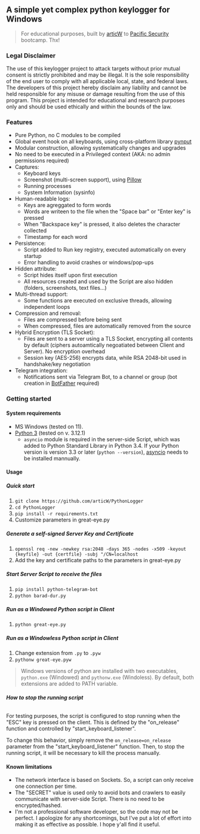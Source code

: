 ## A **simple yet complex** python keylogger for Windows 
>For educational purposes, built by [articW](https://github.com/articW) to [Pacific Security](https://site.pacificsec.com/en) bootcamp. Thx!

### Legal Disclaimer
The use of this keylogger project to attack targets without prior mutual consent is strictly prohibited and may be illegal. It is the sole responsibility of the end user to comply with all applicable local, state, and federal laws. The developers of this project hereby disclaim any liability and cannot be held responsible for any misuse or damage resulting from the use of this program. This project is intended for educational and research purposes only and should be used ethically and within the bounds of the law.

### Features
- Pure Python, no C modules to be compiled
- Global event hook on all keyboards, using cross-platform library [pynput](https://github.com/moses-palmer/pynput?tab=readme-ov-file)
- Modular construction, allowing systematically changes and upgrades
- No need to be executed in a Privileged context (AKA: no admin permissions required)
- Captures: 
    - Keyboard keys
    - Screenshot (multi-screen support), using [Pillow](https://github.com/python-pillow/Pillow)
    - Running processes
    - System Information (sysinfo)
- Human-readable logs:
    - Keys are agreggated to form words
    - Words are writeen to the file when the "Space bar" or "Enter key" is pressed
    - When "Backspace key" is pressed, it also deletes the character collected
    - Timestamp for each word
- Persistence:
    - Script added to Run key registry, executed automatically on every startup
    - Error handling to avoid crashes or windows/pop-ups
- Hidden attribute:
    - Script hides itself upon first execution
    - All resources created and used by the Script are also hidden (folders, screenshots, text files...)
- Multi-thread support:
    - Some functions are executed on exclusive threads, allowing independent loops
- Compression and removal: 
    - Files are compressed before being sent
    - When compressed, files are automatically removed from the source
- Hybrid Encryption (TLS Socket):
    - Files are sent to a server using a TLS Socket, encrypting all contents by default (ciphers autoamtically negoatiated between Client and Server). No encryption overhead
    - Session key (AES-256) encrypts data, while RSA 2048-bit used in handshake/key negotiation
- Telegram integration:
    - Notifications sent via Telegram Bot, to a channel or group (bot creation in [BotFather](https://telegram.me/BotFather) required)

### Getting started

#### System requirements
- MS Windows (tested on 11).
- [Python 3](https://www.python.org/downloads/) (tested on v. 3.12.1)
    - `asyncio` module is required in the server-side Script, which was added to Python Standard Library  in Python 3.4. If your Python version is version 3.3 or later (`python --version`), [asyncio](https://pypi.org/project/asyncio/) needs to be installed mannually. 

#### Usage

##### **Quick start**
1. `git clone https://github.com/articW/PythonLogger`
2. `cd PythonLogger`
3. `pip install -r requirements.txt`
4. Customize parameters in great-eye.py
##### **Generate a self-signed Server Key and Certificate**
1. `openssl req -new -newkey rsa:2048 -days 365 -nodes -x509 -keyout {keyfile} -out {certfile} -subj "/CN=localhost`
2. Add the key and certificate paths to the parameters in great-eye.py
##### **Start Server Script to receive the files**
1. `pip install python-telegram-bot`
2. `python barad-dur.py`
##### **Run as a Windowed Python script in Client**
1. `python great-eye.py`
##### **Run as a Windowless Python script in Client**
1. Change extension from `.py` to `.pyw`
2. `pythonw great-eye.pyw`
> Windows versions of python are installed with two executables, `python.exe` (Windowed) and `pythonw.exe` (Windoless). By default, both extensions are added to PATH variable. 

###### **How to stop the running script**
For testing purposes, the script is configured to stop running when the "ESC" key is pressed on the client. This is defined by the "on_release" function and controlled by "start_keyboard_listener".

To change this behavior, simply remove the `on_release=on_release` parameter from the "start_keyboard_listener" function. Then, to stop the running script, it will be necessary to kill the process manually.

#### Known limitations
- The network interface is based on Sockets. So, a script can only receive one connection per time. 
- The "SECRET" value is used only to avoid bots and crawlers to easily communicate with server-side Script. There is no need to be encrypted/hashed. 
- I'm not a professional software developer, so the code may not be perfect. I apologize for any shortcomings, but I've put a lot of effort into making it as effective as possible. I hope y'all find it useful. 
